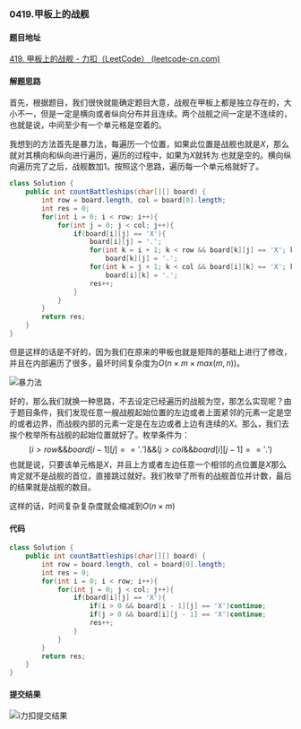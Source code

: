 ### 0419.甲板上的战舰

#### 题目地址

[419. 甲板上的战舰 - 力扣（LeetCode） (leetcode-cn.com)](https://leetcode-cn.com/problems/battleships-in-a-board/)

#### 解题思路

首先，根据题目，我们很快就能确定题目大意，战舰在甲板上都是独立存在的，大小不一，但是一定是横向或者纵向分布并且连续。两个战舰之间一定是不连续的，也就是说，中间至少有一个单元格是空着的。

我想到的方法首先是暴力法，每遍历一个位置，如果此位置是战舰也就是$X$，那么就对其横向和纵向进行遍历，遍历的过程中，如果为$X$就转为$.$也就是空的。横向纵向遍历完了之后，战舰数加1。按照这个思路，遍历每一个单元格就好了。

```java
class Solution {
    public int countBattleships(char[][] board) {
        int row = board.length, col = board[0].length;
        int res = 0;
        for(int i = 0; i < row; i++){
            for(int j = 0; j < col; j++){
                if(board[i][j] == 'X'){
                    board[i][j] = '.';
                    for(int k = i + 1; k < row && board[k][j] == 'X'; k++)
                        board[k][j] = '.';
                    for(int k = j + 1; k < col && board[i][k] == 'X'; k++)
                        board[i][k] = '.';
                    res++;
                }
            }
        }
        return res;
    }
}
```

但是这样的话是不好的，因为我们在原来的甲板也就是矩阵的基础上进行了修改，并且在内部遍历了很多，最坏时间复杂度为$O(n \times m \times max(m, n))$​。

![暴力法](https://gitee.com/QingShanxl/pictures/raw/master/img//image-20211218112429212.png)

好的，那么我们就换一种思路，不去设定已经遍历的战舰为空，那怎么实现呢？由于题目条件，我们发现任意一艘战舰起始位置的左边或者上面紧邻的元素一定是空的或者边界，而战舰内部的元素一定是在左边或者上边有连续的$X$。那么，我们去挨个枚举所有战舰的起始位置就好了。枚举条件为：
$$
(i > row \&\& board[i - 1][j] =='.') \&\& (j > col \&\&board[i][j - 1] == '.')
$$
也就是说，只要该单元格是$X$，并且上方或者左边任意一个相邻的点位置是$X$​那么肯定就不是战舰的首位，直接跳过就好。我们枚举了所有的战舰首位并计数，最后的结果就是战舰的数目。

这样的话，时间复杂复杂度就会缩减到$O(n \times m)$

#### 代码

```java
class Solution {
    public int countBattleships(char[][] board) {
        int row = board.length, col = board[0].length;
        int res = 0;
        for(int i = 0; i < row; i++){
            for(int j = 0; j < col; j++){
                if(board[i][j] == 'X'){
                    if(i > 0 && board[i - 1][j] == 'X')continue;
                    if(j > 0 && board[i][j - 1] == 'X')continue;
                    res++;
                }
            }
        }
        return res;
    }
}
```

#### 提交结果

![i力扣提交结果](https://gitee.com/QingShanxl/pictures/raw/master/img//image-20211218112530416.png)
